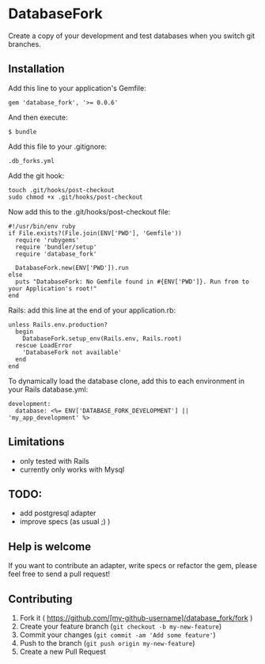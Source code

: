 # DatabaseFork

Create a copy of your development and test databases when you switch git branches.

## Installation

Add this line to your application's Gemfile:

    gem 'database_fork', '>= 0.0.6'

And then execute:

    $ bundle
    
Add this file to your .gitignore:

    .db_forks.yml

Add the git hook:

    touch .git/hooks/post-checkout
    sudo chmod +x .git/hooks/post-checkout
    
Now add this to the .git/hooks/post-checkout file:
    
    #!/usr/bin/env ruby
    if File.exists?(File.join(ENV['PWD'], 'Gemfile'))
      require 'rubygems'
      require 'bundler/setup'
      require 'database_fork'
    
      DatabaseFork.new(ENV['PWD']).run
    else
      puts "DatabaseFork: No Gemfile found in #{ENV['PWD']}. Run from to your Application's root!"
    end

Rails: add this line at the end of your application.rb:
    
    unless Rails.env.production?
      begin
        DatabaseFork.setup_env(Rails.env, Rails.root)
      rescue LoadError
        'DatabaseFork not available'
      end
    end
    
To dynamically load the database clone, add this to each environment in your Rails database.yml:

    development:
      database: <%= ENV['DATABASE_FORK_DEVELOPMENT'] || 'my_app_development' %>

## Limitations

- only tested with Rails
- currently only works with Mysql

## TODO:

- add postgresql adapter
- improve specs (as usual ;) )

## Help is welcome

If you want to contribute an adapter, write specs or refactor the gem, please feel free to send a pull request!


## Contributing

1. Fork it ( https://github.com/[my-github-username]/database_fork/fork )
2. Create your feature branch (`git checkout -b my-new-feature`)
3. Commit your changes (`git commit -am 'Add some feature'`)
4. Push to the branch (`git push origin my-new-feature`)
5. Create a new Pull Request
